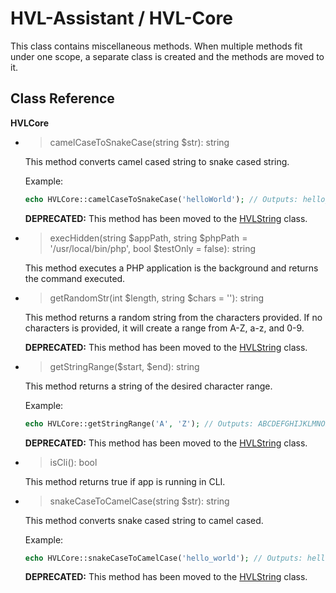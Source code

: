 # HVL-Assistant / HVL-Core

This class contains miscellaneous methods. When multiple methods fit under one scope, a separate class is created and the methods are moved to it.

## Class Reference

**HVLCore**

- > camelCaseToSnakeCase(string $str): string

	This method converts camel cased string to snake cased string.

	Example:
	```php
	echo HVLCore::camelCaseToSnakeCase('helloWorld'); // Outputs: hello_world
	```

	**DEPRECATED:** This method has been moved to the [HVLString](HVLString.md) class.

- > execHidden(string $appPath, string $phpPath = '/usr/local/bin/php', bool $testOnly = false): string

	This method executes a PHP application is the background and returns the command executed.

- > getRandomStr(int $length, string $chars = ''): string

	This method returns a random string from the characters provided.
	If no characters is provided, it will create a range from A-Z, a-z, and 0-9.

	**DEPRECATED:** This method has been moved to the [HVLString](HVLString.md) class.

- > getStringRange($start, $end): string

	This method returns a string of the desired character range.

	Example:
	```php
	echo HVLCore::getStringRange('A', 'Z'); // Outputs: ABCDEFGHIJKLMNOPQRSTUVWXYZ
	```

	**DEPRECATED:** This method has been moved to the [HVLString](HVLString.md) class.

- > isCli(): bool

	This method returns true if app is running in CLI.

- > snakeCaseToCamelCase(string $str): string

	This method converts snake cased string to camel cased.

	Example:
	```php
	echo HVLCore::snakeCaseToCamelCase('hello_world'); // Outputs: helloWorld
	```

	**DEPRECATED:** This method has been moved to the [HVLString](HVLString.md) class.